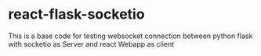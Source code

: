 # react-flask-socketio
This is a base code for testing websocket connection between python flask with socketio as Server and react Webapp as client
